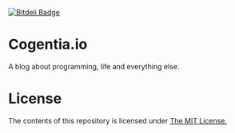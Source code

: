 [![Bitdeli Badge](https://d2weczhvl823v0.cloudfront.net/kronik3r/daktilo/trend.png)](https://bitdeli.com/free "Bitdeli Badge")

# Cogentia.io

A blog about programming, life and everything else.

# License

The contents of this repository is licensed under [The MIT License.](https://opensource.org/licenses/MIT)
